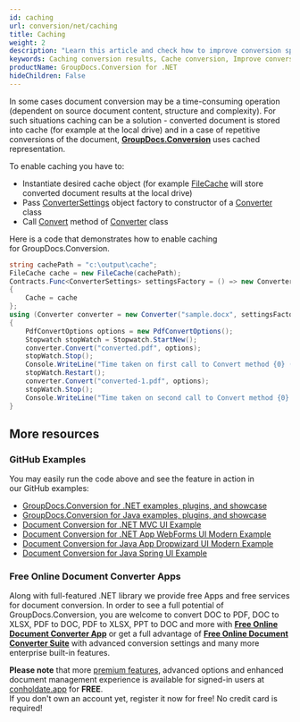 ```yaml
---
id: caching
url: conversion/net/caching
title: Caching
weight: 2
description: "Learn this article and check how to improve conversion speed and performance when convert document with GroupDocs.Conversion for .NET API."
keywords: Caching conversion results, Cache conversion, Improve conversion speed
productName: GroupDocs.Conversion for .NET
hideChildren: False
---
```

In some cases document conversion may be a time-consuming operation (dependent on source document content, structure and complexity). For such situations caching can be a solution - converted document is stored into cache (for example at the local drive) and in a case of repetitive conversions of the document, **[GroupDocs.Conversion](https://products.groupdocs.com/conversion/net)** uses cached representation. 

To enable caching you have to:

*   Instantiate desired cache object (for example [FileCache](https://apireference.groupdocs.com/net/conversion/groupdocs.conversion.caching/filecache) will store converted document results at the local drive)
*   Pass [ConverterSettings](https://apireference.groupdocs.com/net/conversion/groupdocs.conversion/convertersettings) object factory to constructor of a [Converter](https://apireference.groupdocs.com/net/conversion/groupdocs.conversion/converter) class
*   Call [Convert](https://apireference.groupdocs.com/net/conversion/groupdocs.conversion/converter/methods/convert/2) method of [Converter](https://apireference.groupdocs.com/net/conversion/groupdocs.conversion/converter) class

Here is a code that demonstrates how to enable caching for GroupDocs.Conversion.

```csharp
string cachePath = "c:\output\cache";
FileCache cache = new FileCache(cachePath);
Contracts.Func<ConverterSettings> settingsFactory = () => new ConverterSettings
{
    Cache = cache
};
using (Converter converter = new Converter("sample.docx", settingsFactory))
{
    PdfConvertOptions options = new PdfConvertOptions();
    Stopwatch stopWatch = Stopwatch.StartNew();
    converter.Convert("converted.pdf", options);
    stopWatch.Stop();
    Console.WriteLine("Time taken on first call to Convert method {0} (ms).", stopWatch.ElapsedMilliseconds);
    stopWatch.Restart();
    converter.Convert("converted-1.pdf", options);
    stopWatch.Stop();
    Console.WriteLine("Time taken on second call to Convert method {0} (ms).", stopWatch.ElapsedMilliseconds);
}
```

## More resources

### GitHub Examples
You may easily run the code above and see the feature in action in our GitHub examples:
*   [GroupDocs.Conversion for .NET examples, plugins, and showcase](https://github.com/groupdocs-conversion/GroupDocs.Conversion-for-.NET)
*   [GroupDocs.Conversion for Java examples, plugins, and showcase](https://github.com/groupdocs-conversion/GroupDocs.Conversion-for-Java)
*   [Document Conversion for .NET MVC UI Example](https://github.com/groupdocs-conversion/GroupDocs.Conversion-for-.NET-MVC)
*   [Document Conversion for .NET App WebForms UI Modern Example](https://github.com/groupdocs-conversion/GroupDocs.Conversion-for-.NET-WebForms)
*   [Document Conversion for Java App Dropwizard UI Modern Example](https://github.com/groupdocs-conversion/GroupDocs.Conversion-for-Java-Dropwizard)
*   [Document Conversion for Java Spring UI Example](https://github.com/groupdocs-conversion/GroupDocs.Conversion-for-Java-Spring)

### Free Online Document Converter Apps
Along with full-featured .NET library we provide free Apps and free services for document conversion.
In order to see a full potential of GroupDocs.Conversion, you are welcome to convert DOC to PDF, DOC to XLSX, PDF to DOC, PDF to XLSX, PPT to DOC and more with **[Free Online Document Converter App](https://products.groupdocs.app/conversion)** or get a full advantage of **[Free Online Document Converter Suite](https://conholdate.app/features/document-converter-online)** with advanced conversion settings and many more enterprise built-in features.

**Please note** that more [premium features](https://conholdate.app/features), advanced options and enhanced document management experience is available for signed-in users at [conholdate.app](https://conholdate.app) for **FREE**.  
If you don't own an account yet, register it now for free! No credit card is required!

